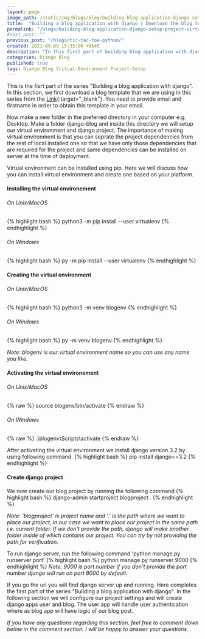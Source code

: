 ```yaml
---
layout: page
image_path: /static/img/blogs/blog/building-blog-application-django-setup-project-virtual-environment.png
title:  "Building a blog application with django | Download the blog template also setup virtual environment and django project"
permalink: "/blogs/building-blog-application-django-setup-project-virtual-environment/"
#next_post: ""
previous_post: "/blogs/tic-tac-toe-python/"
created: 2021-09-09 15:33:00 +0545
description: "In this first part of building blog application with django, we are going download the free blog template and setup the virtual environment to install django and to create django blog project."
categories: Django Blog
published: true
tags: Django Blog Vritual-Environment Project-Setup
---
```


This is the fisrt part of the series "Building a blog application with django". In this section, we first download a blog template that we are using in this series from the [Link](https://bootstrapious.com/p/bootstrap-blog){:target="_blank"}. You need to provide email and firstname in order to obtain this template in your email.

Now make a new folder in the preferred directory in your computer e.g. Desktop. Make a folder django-blog and inside this directory we will setup our virtual environment and django project. The importance of making virtual environment is that you can seprate the project dependencies from the rest of local installed one so that we have only those dependencies that are required for the project and same dependencies can be installed on server at the time of deployment.

Virtual environment can be installed using pip. Here we will discuss how you can install virtual environment and create one based on your platform.

#### Installing the virtual environement

###### On Unix/MacOS
{% highlight bash %}
python3 -m pip install --user virtualenv
{% endhighlight %}

###### On Windows
{% highlight bash %}
py -m pip install --user virtualenv
{% endhighlight %}

#### Creating the virtual environment

###### On Unix/MacOS
{% highlight bash %}
python3 -m venv blogenv
{% endhighlight %}

###### On Windows
{% highlight bash %}
py -m venv blogenv
{% endhighlight %}

*Note: blogenv is our virtual environment name so you can use any name you like.*

#### Activating the virtual environement

###### On Unix/MacOS
{% raw %}
    source blogenv/bin/activate
{% endraw %}

###### On Windows
{% raw %}
    .\blogenv\Scripts\activate
{% endraw %}

After activating the virtual environment we install django version 3.2 by using following command.
{% highlight bash %}
pip install django==3.2
{% endhighlight %}

#### Create django project
We now create our blog project by running the following command 
{% highlight bash %}
django-admin startproject blogproject .
{% endhighlight %}

*Note: 'blogproject' is project name and '.' is the path where we want to place our project, in our case we want to place our project in the same path i.e. current folder. If we don't provide the path, django will make another folder inside of which contains our project. You can try by not providing the path for verification.*

To run django server, run the following command 'python manage.py runserver port'
{% highlight bash %}
python manage.py runserver 9000
{% endhighlight %}
*Note: 9000 is port number if you don't provide the port number django will run on port 8000 by default.*

If you go the url you will find django server up and running. Here completes the first part of the series "Building a blog application with django". In the following section we will configure our project settings and will create django apps user and blog. The user app will handle user authentication where as blog app will have logic of our blog post. 

*If you have any questions regarding this section, feel free to comment down below in the comment section. I will be happy to answer your questions.*